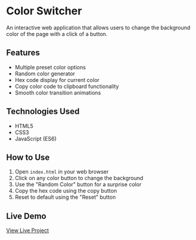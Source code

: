 # Color Switcher

An interactive web application that allows users to change the background color of the page with a click of a button.

## Features

- Multiple preset color options
- Random color generator
- Hex code display for current color
- Copy color code to clipboard functionality
- Smooth color transition animations

## Technologies Used

- HTML5
- CSS3
- JavaScript (ES6)

## How to Use

1. Open `index.html` in your web browser
2. Click on any color button to change the background
3. Use the "Random Color" button for a surprise color
4. Copy the hex code using the copy button
5. Reset to default using the "Reset" button

## Live Demo

[View Live Project](https://WaqarAhmedDev.github.io/Color_Switcher/)